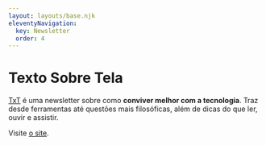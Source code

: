 ```yaml
---
layout: layouts/base.njk
eleventyNavigation:
  key: Newsletter
  order: 4
---
```

# Texto Sobre Tela

<a href="https://textosobretela.com" rel="me">TxT</a> é uma newsletter sobre como **conviver melhor com a tecnologia**. Traz desde ferramentas até questões mais filosóficas, além de dicas do que ler, ouvir e assistir.

<!--<div style="min-height: 58px; max-width: 440px;"><script src="https://cdn.jsdelivr.net/ghost/signup-form@~0.1/umd/signup-form.min.js" data-button-color="#c95c03" data-button-text-color="#FFFFFF" data-site="https://textosobretela.ghost.io/" data-locale="pt-br" async></script></div>-->

Visite <a href="https://textosobretela.com" rel="me">o site</a>.